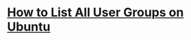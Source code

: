 # [How to List All User Groups on Ubuntu](https://websiteforstudents.com/how-to-list-all-user-groups-on-ubuntu-18-04-16-04-with-examples/)
